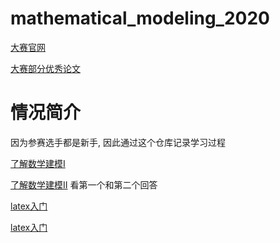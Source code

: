 # mathematical_modeling_2020

[大赛官网](http://www.mcm.edu.cn/)

[大赛部分优秀论文](http://dxs.moe.gov.cn/zx/qkt/sxjm/lw/)

# 情况简介

因为参赛选手都是新手, 因此通过这个仓库记录学习过程

[了解数学建模I](https://zhuanlan.zhihu.com/p/31132246?utm_source=qq&utm_medium=social&utm_oi=897887056812998656)

[了解数学建模II](https://www.zhihu.com/question/268052818/answer/550589235) 看第一个和第二个回答

[latex入门](https://www.jianshu.com/p/3e842d67ada2)

[latex入门](https://blog.csdn.net/Mikchy/article/details/94448707)